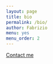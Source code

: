 ```yaml
---
layout: page
title: bio
permalink: /bio/
author: Fabrizio
menu: yes
menu_order: 2
---
```



<a href="mailto:fabrizio.goglia@gmail.com">Contact me</a>

